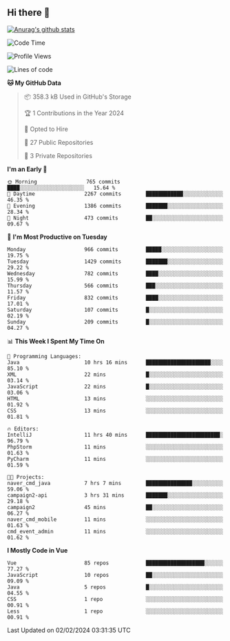 ## Hi there 👋

[![Anurag's github stats](https://github-readme-stats.vercel.app/api?username=Songwonseok)](https://github.com/anuraghazra/github-readme-stats)



<!--START_SECTION:waka-->
![Code Time](http://img.shields.io/badge/Code%20Time-2%2C659%20hrs%2036%20mins-blue)

![Profile Views](http://img.shields.io/badge/Profile%20Views-2-blue)

![Lines of code](https://img.shields.io/badge/From%20Hello%20World%20I%27ve%20Written-34.8%20million%20lines%20of%20code-blue)

**🐱 My GitHub Data** 

> 📦 358.3 kB Used in GitHub's Storage 
 > 
> 🏆 1 Contributions in the Year 2024
 > 
> 💼 Opted to Hire
 > 
> 📜 27 Public Repositories 
 > 
> 🔑 3 Private Repositories 
 > 
**I'm an Early 🐤** 

```text
🌞 Morning                765 commits         ████░░░░░░░░░░░░░░░░░░░░░   15.64 % 
🌆 Daytime                2267 commits        ████████████░░░░░░░░░░░░░   46.35 % 
🌃 Evening                1386 commits        ███████░░░░░░░░░░░░░░░░░░   28.34 % 
🌙 Night                  473 commits         ██░░░░░░░░░░░░░░░░░░░░░░░   09.67 % 
```
📅 **I'm Most Productive on Tuesday** 

```text
Monday                   966 commits         █████░░░░░░░░░░░░░░░░░░░░   19.75 % 
Tuesday                  1429 commits        ███████░░░░░░░░░░░░░░░░░░   29.22 % 
Wednesday                782 commits         ████░░░░░░░░░░░░░░░░░░░░░   15.99 % 
Thursday                 566 commits         ███░░░░░░░░░░░░░░░░░░░░░░   11.57 % 
Friday                   832 commits         ████░░░░░░░░░░░░░░░░░░░░░   17.01 % 
Saturday                 107 commits         █░░░░░░░░░░░░░░░░░░░░░░░░   02.19 % 
Sunday                   209 commits         █░░░░░░░░░░░░░░░░░░░░░░░░   04.27 % 
```


📊 **This Week I Spent My Time On** 

```text
💬 Programming Languages: 
Java                     10 hrs 16 mins      █████████████████████░░░░   85.10 % 
XML                      22 mins             █░░░░░░░░░░░░░░░░░░░░░░░░   03.14 % 
JavaScript               22 mins             █░░░░░░░░░░░░░░░░░░░░░░░░   03.06 % 
HTML                     13 mins             ░░░░░░░░░░░░░░░░░░░░░░░░░   01.92 % 
CSS                      13 mins             ░░░░░░░░░░░░░░░░░░░░░░░░░   01.81 % 

🔥 Editors: 
IntelliJ                 11 hrs 40 mins      ████████████████████████░   96.79 % 
PhpStorm                 11 mins             ░░░░░░░░░░░░░░░░░░░░░░░░░   01.63 % 
PyCharm                  11 mins             ░░░░░░░░░░░░░░░░░░░░░░░░░   01.59 % 

🐱‍💻 Projects: 
naver_cmd_java           7 hrs 7 mins        ███████████████░░░░░░░░░░   59.06 % 
campaign2-api            3 hrs 31 mins       ███████░░░░░░░░░░░░░░░░░░   29.18 % 
campaign2                45 mins             ██░░░░░░░░░░░░░░░░░░░░░░░   06.27 % 
naver_cmd_mobile         11 mins             ░░░░░░░░░░░░░░░░░░░░░░░░░   01.63 % 
cmd_event_admin          11 mins             ░░░░░░░░░░░░░░░░░░░░░░░░░   01.62 % 
```

**I Mostly Code in Vue** 

```text
Vue                      85 repos            ███████████████████░░░░░░   77.27 % 
JavaScript               10 repos            ██░░░░░░░░░░░░░░░░░░░░░░░   09.09 % 
Java                     5 repos             █░░░░░░░░░░░░░░░░░░░░░░░░   04.55 % 
CSS                      1 repo              ░░░░░░░░░░░░░░░░░░░░░░░░░   00.91 % 
Less                     1 repo              ░░░░░░░░░░░░░░░░░░░░░░░░░   00.91 % 
```




 Last Updated on 02/02/2024 03:31:35 UTC
<!--END_SECTION:waka-->
